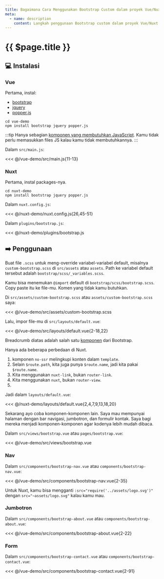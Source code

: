 ```yaml
---
title: Bagaimana Cara Menggunakan Bootstrap Custom dalam proyek Vue/Nuxt
meta:
  - name: description
    content: Langkah penggunaan Bootstrap custom dalam proyek Vue/Nuxt (demo nav, jumbotron, dan form).
---
```


# {{ $page.title }}

<start-tutorial demo="bootstrap" lang="id" />

## :computer: Instalasi

### Vue

Pertama, instal:

- [bootstrap](https://www.npmjs.com/package/bootstrap)
- [jquery](https://www.npmjs.com/package/jquery)
- [popper.js](https://www.npmjs.com/package/popper.js)

```bash{2}
cd vue-demo
npm install bootstrap jquery popper.js
```

:::tip
Hanya sebagian [komponen yang membutuhkan JavaScript](https://getbootstrap.com/docs/4.3/getting-started/introduction/#js). Kamu tidak perlu memasukkan files JS kalau kamu tidak membutuhkannya.
:::

Dalam `src/main.js`:

<<< @/vue-demo/src/main.js{11-13}

### Nuxt

Pertama, instal packages-nya.

```bash{2}
cd nuxt-demo
npm install bootstrap jquery popper.js
```

Dalam `nuxt.config.js`:

<<< @/nuxt-demo/nuxt.config.js{26,45-51}

Dalam `plugins/bootstrap.js`:

<<< @/nuxt-demo/plugins/bootstrap.js

## :arrow_right: Penggunaan

Buat file `.scss` untuk meng-override variabel-variabel default, misalnya `custom-bootstrap.scss` di `src/assets` atau `assets`. Path ke variabel default tersebut adalah `bootstrap/scss/_variables.scss`.

Kamu bisa menemukan `@import` default di `bootstrap/scss/bootstrap.scss`. Copy paste itu ke file-mu. Komen yang tidak kamu butuhkan.

Di `src/assets/custom-bootstrap.scss` atau `assets/custom-bootstrap.scss` saya:

<<< @/vue-demo/src/assets/custom-bootstrap.scss

Lalu, impor file-mu di `src/layouts/default.vue`:

<<< @/vue-demo/src/layouts/default.vue{2-18,22}

Breadcrumb diatas adalah salah satu [komponen](https://getbootstrap.com/docs/4.3/components/alerts/) dari Bootstrap.

Hanya ada beberapa perbedaan di Nuxt.

1. komponen `no-ssr` melingkupi konten dalam `template`.
2. Selain `$route.path`, kita juga punya `$route.name`, jadi kita pakai `$route.name`.
3. Kita menggunakan `nuxt-link`, bukan `router-link`.
4. Kita menggunakan `nuxt`, bukan `router-view`.
5.

Jadi dalam `layouts/default.vue`:

<<< @/nuxt-demo/layouts/default.vue{2,4,7,9,13,18,20}

Sekarang ayo coba komponen-komponen lain. Saya mau mempunyai halaman dengan bar navigasi, jumbotron, dan formulir kontak. Saya bagi mereka menjadi komponen-komponen agar kodenya lebih mudah dibaca.

Dalam `src/views/bootstrap.vue` atau `pages/bootstrap.vue`:

<<< @/vue-demo/src/views/bootstrap.vue

### Nav

Dalam `src/components/bootstrap-nav.vue` atau `components/bootstrap-nav.vue`:

<<< @/vue-demo/src/components/bootstrap-nav.vue{2-35}

Untuk Nuxt, kamu bisa mengganti `:src="require('../assets/logo.svg')"` dengan `src="~assets/logo.svg"` kalau kamu mau.

### Jumbotron

Dalam `src/components/bootstrap-about.vue` atau `components/bootstrap-about.vue`:

<<< @/vue-demo/src/components/bootstrap-about.vue{2-22}

### Form

Dalam `src/components/bootstrap-contact.vue` atau `components/bootstrap-contact.vue`:

<<< @/vue-demo/src/components/bootstrap-contact.vue{2-91}
